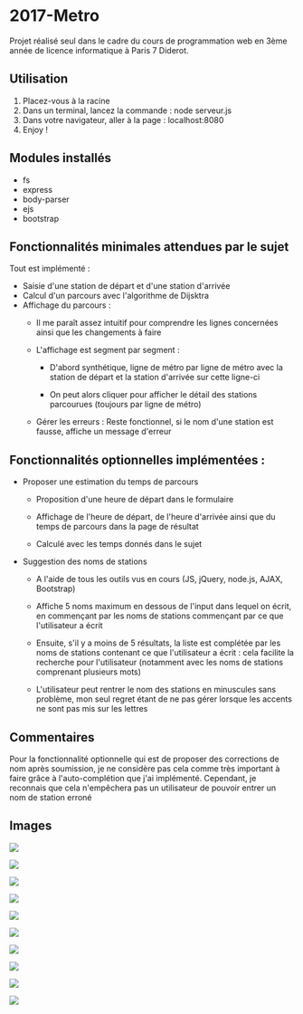 # 2017-Metro

Projet réalisé seul dans le cadre du cours de programmation web en 3ème année de licence informatique à Paris 7 Diderot.

## Utilisation

1. Placez-vous à la racine
2. Dans un terminal, lancez la commande : node serveur.js
3. Dans votre navigateur, aller à la page : localhost:8080
4. Enjoy !

## Modules installés

- fs
- express
- body-parser
- ejs
- bootstrap

## Fonctionnalités minimales attendues par le sujet

Tout est implémenté :
* Saisie d'une station de départ et d'une station d'arrivée
* Calcul d'un parcours avec l'algorithme de Dijsktra
* Affichage du parcours :
    * Il me paraît assez intuitif pour comprendre les lignes concernées ainsi que les changements à faire

    * L'affichage est segment par segment :
        * D'abord synthétique, ligne de métro par ligne de métro avec la station de départ et la station d'arrivée sur cette ligne-ci

        * On peut alors cliquer pour afficher le détail des stations parcourues (toujours par ligne de métro)

    * Gérer les erreurs : Reste fonctionnel, si le nom d'une station est fausse, affiche un message d'erreur

## Fonctionnalités optionnelles implémentées :

* Proposer une estimation du temps de parcours
    * Proposition d'une heure de départ dans le formulaire

    * Affichage de l'heure de départ, de l'heure d'arrivée ainsi que du temps de parcours dans la page de résultat

    * Calculé avec les temps donnés dans le sujet


* Suggestion des noms de stations
    * A l'aide de tous les outils vus en cours (JS, jQuery, node.js, AJAX, Bootstrap)

    * Affiche 5 noms maximum en dessous de l'input dans lequel on écrit, en commençant par les noms de stations commençant par ce que l'utilisateur a écrit

    * Ensuite, s'il y a moins de 5 résultats, la liste est complétée par les noms de stations contenant ce que l'utilisateur a écrit : cela facilite la recherche pour l'utilisateur (notamment avec les noms de stations comprenant plusieurs mots)

    * L'utilisateur peut rentrer le nom des stations en minuscules sans problème, mon seul regret étant de ne pas gérer lorsque les accents ne sont pas mis sur les lettres

## Commentaires

Pour la fonctionnalité optionnelle qui est de proposer des corrections de nom après soumission, je ne considère pas cela comme très important à faire grâce à l'auto-complétion que j'ai implémenté. Cependant, je reconnais que cela n'empêchera pas un utilisateur de pouvoir entrer un nom de station erroné

## Images

![](Screens/Metro1-accueil.png?raw=true)

![](Screens/Metro2-Autocompletion.png?raw=true)

![](Screens/Metro3-Autocompletion.png?raw=true)

![](Screens/Metro4-Autocompletion.png?raw=true)

![](Screens/Metro5-avant_la_recherche.png?raw=true)

![](Screens/Metro6-Resultats_recherche.png?raw=true)

![](Screens/Metro7-resultats1.png?raw=true)

![](Screens/Metro8-Resultats2.png?raw=true)

![](Screens/Metro9-Resultats3.png?raw=true)

![](Screens/Metro10-erreur.png?raw=true)
